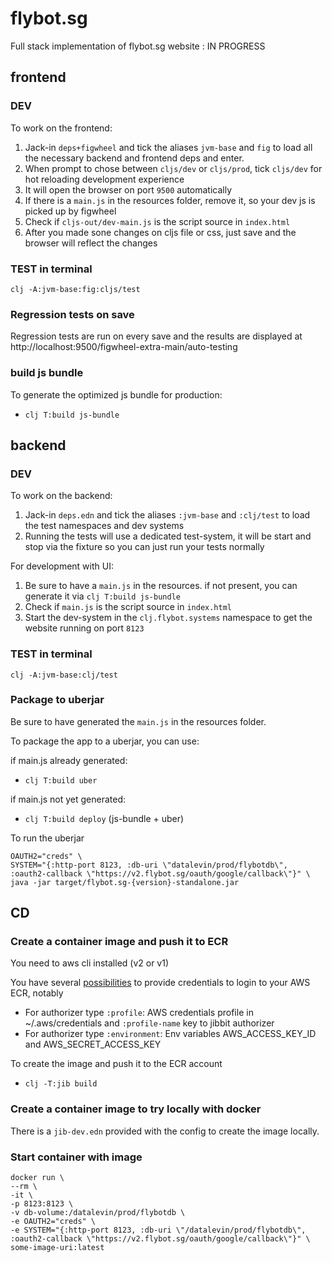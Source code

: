 # flybot.sg
Full stack implementation of flybot.sg website : IN PROGRESS

## frontend

### DEV

To work on the frontend:
1) Jack-in `deps+figwheel` and tick the aliases `jvm-base` and `fig` to load all the necessary backend and frontend deps and enter.
2) When prompt to chose between `cljs/dev` or `cljs/prod`, tick `cljs/dev` for hot reloading development experience
3) It will open the browser on port `9500` automatically
4) If there is a `main.js` in the resources folder, remove it, so your dev js is picked up by figwheel
5) Check if `cljs-out/dev-main.js` is the script source in `index.html`
5) After you made sone changes on cljs file or css, just save and the browser will reflect the changes

### TEST in terminal

```
clj -A:jvm-base:fig:cljs/test
```

### Regression tests on save

Regression tests are run on every save and the results are displayed at http://localhost:9500/figwheel-extra-main/auto-testing

### build js bundle

To generate the optimized js bundle for production:
- `clj T:build js-bundle`

## backend

### DEV

To work on the backend:
1) Jack-in `deps.edn` and tick the aliases `:jvm-base` and `:clj/test` to load the test namespaces and dev systems
2) Running the tests will use a dedicated test-system, it will be start and stop via the fixture so you can just run your tests normally

For development with UI:
1) Be sure to have a `main.js` in the resources. if not present, you can generate it via `clj T:build js-bundle`
2) Check if `main.js` is the script source in `index.html`
3) Start the dev-system in the `clj.flybot.systems` namespace to get the website running on port `8123`

### TEST in terminal

```
clj -A:jvm-base:clj/test
```

### Package to uberjar
Be sure to have generated the `main.js` in the resources folder.

To package the app to a uberjar, you can use:

if main.js already generated:
- `clj T:build uber`

if main.js not yet generated:
 - `clj T:build deploy` (js-bundle + uber)

To run the uberjar
```
OAUTH2="creds" \
SYSTEM="{:http-port 8123, :db-uri \"datalevin/prod/flybotdb\", :oauth2-callback \"https://v2.flybot.sg/oauth/google/callback\"}" \
java -jar target/flybot.sg-{version}-standalone.jar
```
## CD

### Create a container image and push it to ECR

You need to aws cli installed (v2 or v1)

You have several [possibilities](https://github.com/atomisthq/jibbit/blob/main/src/jibbit/aws_ecr.clj) to provide credentials to login to your AWS ECR, notably
- For authorizer type `:profile`: AWS credentials profile in ~/.aws/credentials and `:profile-name` key to jibbit authorizer
- For authorizer type `:environment`: Env variables AWS_ACCESS_KEY_ID and AWS_SECRET_ACCESS_KEY

To create the image and push it to the ECR account
- `clj -T:jib build` 

### Create a container image to try locally with docker
There is a `jib-dev.edn` provided with the config to create the image locally.

### Start container with image

```
docker run \
--rm \
-it \
-p 8123:8123 \
-v db-volume:/datalevin/prod/flybotdb \
-e OAUTH2="creds" \
-e SYSTEM="{:http-port 8123, :db-uri \"/datalevin/prod/flybotdb\", :oauth2-callback \"https://v2.flybot.sg/oauth/google/callback\"}" \
some-image-uri:latest
```
